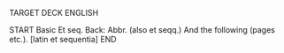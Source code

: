TARGET DECK
ENGLISH

START
Basic
Et seq.
Back: Abbr. (also et seqq.) And the following (pages etc.). [latin et sequentia]
END
